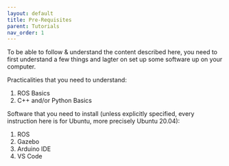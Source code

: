 ```yaml
---
layout: default
title: Pre-Requisites
parent: Tutorials
nav_order: 1
---
```


To be able to follow & understand the content described here, you need to first understand a few things and lagter on set up some software up on your computer. 

Practicalities that you need to understand:

1. ROS Basics
2. C++ and/or Python Basics

Software that you need to install (unless explicitly specified, every instruction here is for Ubuntu, more precisely Ubuntu 20.04):

1. ROS
2. Gazebo
3. Arduino IDE
4. VS Code

